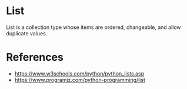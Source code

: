 # List

List is a collection type whose items are ordered, changeable, and allow duplicate values.

# References

- https://www.w3schools.com/python/python_lists.asp
- https://www.programiz.com/python-programming/list